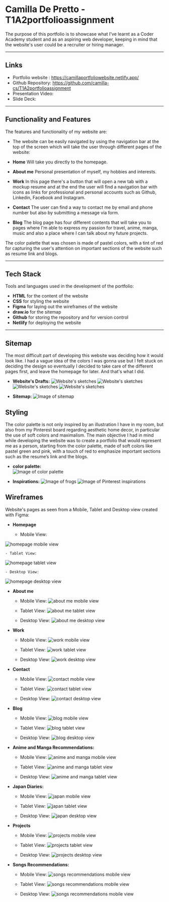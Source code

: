 # Camilla De Pretto - T1A2portfolioassignment

The purpose of this portfolio is to showcase what I've learnt as a Coder Academy student and as an aspiring web developer, keeping in mind that the website's user could be a recruiter or hiring manager. 

___

## **Links** 
+ Portfolio website : https://camillaportfoliowebsite.netlify.app/ 
+ Github Repository: https://github.com/camilla-cs/T1A2portfolioassignment 
+ Presentation Video: 
+ Slide Deck: 

___

## **Functionality and Features** 

The features and functionality of my website are: 
+ The website can be easily navigated by using the navigation bar at the top of the screen which will take the user through different pages of the website: 
+ **Home** Will take you directly to the homepage.
+ **About me** Personal presentation of myself, my hobbies and interests. 
+ **Work** In this page there's a button that will open a new tab with a mockup resume and at the end the user will find a navigation bar with icons as links for professional and personal accounts such as Github, Linkedin, Facebook and Instagram. 

+ **Contact** The user can find a way to contact me by email and phone number but also by submitting a message via form. 
+ **Blog** The blog page has four different contents that will take you to pages where I'm able to express my passion for travel, anime, manga, music and also a place where I can talk about my future projects. 


The color palette that was chosen is made of pastel colors, with a tint of red for capturing the user's attention on important sections of the website such as resume link and blogs. 

___

## **Tech Stack** 
Tools and languages used in the development of the portfolio: 
+ **HTML** for the content of the website
+ **CSS** for styling the website 
+ **Figma** for laying out the wireframes of the website
+ **draw.io** for the sitemap
+ **Github** for storing the repository and for version control 
+ **Netlify** for deploying the website 


___

## **Sitemap**

The most difficult part of developing this website was deciding how it would look like. I had a vague idea of the colors I was gonna use but I felt stuck on deciding the design so eventually I decided to take care of the different pages first, and leave the homepage for later. And that's what I did. 

- **Website's Drafts:** 
![  Website's sketches   ](./DOCS/SITEMAP%20and%20WIREFRAMES/sketch1.jpg)
![  Website's sketches   ](./DOCS/SITEMAP%20and%20WIREFRAMES/sketch2.jpg)
![  Website's sketches   ](./DOCS/SITEMAP%20and%20WIREFRAMES/sketch3.jpg)
![  Website's sketches   ](./DOCS/SITEMAP%20and%20WIREFRAMES/sketch4.jpg)

- **Sitemap:** 
![  Image of sitemap   ](./DOCS/SITEMAP%20and%20WIREFRAMES/websitesitemap.png)



## **Styling** 
The color palette is not only inspired by an illustration I have in my room, but also from my Pinterest board regarding aesthetic home decor, in particular the use of soft colors and maximalism. 
The main objective I had in mind while developing the website was to create a portfolio that would represent me as a person, starting from the color palette, made of soft colors like pastel green and pink, with a touch of red to emphasize important sections such as the resume’s link and the blogs. 


- **color palette:**   
![  Image of color palette   ](./DOCS/SITEMAP%20and%20WIREFRAMES/colorpalette.png)

- **Inspirations:**
![  Image of frogs   ](./DOCS/SITEMAP%20and%20WIREFRAMES/frogillustration.jpg)
![  Image of Pinterest inspirations   ](./DOCS/SITEMAP%20and%20WIREFRAMES/pinterestinspirations.png)




## **Wireframes** 
Website's pages as seen from a Mobile, Tablet and Desktop view created with Figma: 

- **Homepage** 

    - Mobile View: 

![ homepage mobile view    ](./DOCS/SITEMAP%20and%20WIREFRAMES/homepage%20mobile.png)

    - Tablet View: 
![ homepage tablet view  ](./DOCS/SITEMAP%20and%20WIREFRAMES/homepage%20tablet.png)

    - Desktop View: 
![ homepage desktop view   ](./DOCS/SITEMAP%20and%20WIREFRAMES/homepage%20desktop.png)



- **About me** 

    - Mobile View: 
![ about me mobile view   ](./DOCS/SITEMAP%20and%20WIREFRAMES/aboutmemobile.png)

    - Tablet View: 
![ about me tablet view   ](./DOCS/SITEMAP%20and%20WIREFRAMES/aboutmetablet.png)

    - Desktop View: 
![ about me desktop view   ](./DOCS/SITEMAP%20and%20WIREFRAMES/aboutmedesktop.png)


- **Work** 

    - Mobile View: 
![ work mobile view   ](./DOCS/SITEMAP%20and%20WIREFRAMES/workmobile.png)

    - Tablet View: 
![ work tablet view   ](./DOCS/SITEMAP%20and%20WIREFRAMES/worktablet.png)

    - Desktop View: 
![ work desktop view   ](./DOCS/SITEMAP%20and%20WIREFRAMES/workdesktop.png)

- **Contact** 

    - Mobile View: 
![ contact mobile view   ](./DOCS/SITEMAP%20and%20WIREFRAMES/contactmobile.png)

    - Tablet View: 
![ contact tablet view   ](./DOCS/SITEMAP%20and%20WIREFRAMES/contacttablet.png)

    - Desktop View: 
![ contact desktop view   ](./DOCS/SITEMAP%20and%20WIREFRAMES/contactdesktop.png)


- **Blog** 

    - Mobile View: 
![ blog mobile view   ](./DOCS/SITEMAP%20and%20WIREFRAMES/blogmobile.png)

    - Tablet View: 
![ blog tablet view   ](./DOCS/SITEMAP%20and%20WIREFRAMES/blogtablet.png)

    - Desktop View: 
![ blog desktop view   ](./DOCS/SITEMAP%20and%20WIREFRAMES/blogdesktop.png)

- **Anime and Manga Recommendations:**

    - Mobile View: 
![ anime and manga mobile view   ](./DOCS/SITEMAP%20and%20WIREFRAMES/animemobile.png)

    - Tablet View: 
![ anime and manga tablet view   ](./DOCS/SITEMAP%20and%20WIREFRAMES/animetablet.png)

    - Desktop View: 
![ anime and manga tablet view   ](./DOCS/SITEMAP%20and%20WIREFRAMES/animedesktop.png)

- **Japan Diaries:** 

    - Mobile View: 
![ japan mobile view   ](./DOCS/SITEMAP%20and%20WIREFRAMES/japan%20mobile.png)

    - Tablet View: 
![ japan tablet view   ](./DOCS/SITEMAP%20and%20WIREFRAMES/japantablet.png)

    - Desktop View: 
![ japan desktop view   ](./DOCS/SITEMAP%20and%20WIREFRAMES/japandesktop.png)

- **Projects** 

    - Mobile View: 
![  projects mobile view   ](./DOCS/SITEMAP%20and%20WIREFRAMES/projectsmobile.png)

    - Tablet View: 
![  projects tablet view   ](./DOCS/SITEMAP%20and%20WIREFRAMES/projectstablet.png)

    - Desktop View: 
![  projects desktop view   ](./DOCS/SITEMAP%20and%20WIREFRAMES/projectsdesktop.png)


- **Songs Recommendations:** 

    - Mobile View: 
![  songs recommendations mobile view   ](./DOCS/SITEMAP%20and%20WIREFRAMES/songsmobile.png)

    - Tablet View: 
![  songs recommendations mobile view   ](./DOCS/SITEMAP%20and%20WIREFRAMES/songstablet.png)

    - Desktop View: 
![  songs recommendations mobile view   ](./DOCS/SITEMAP%20and%20WIREFRAMES/songsdesktop.png)











